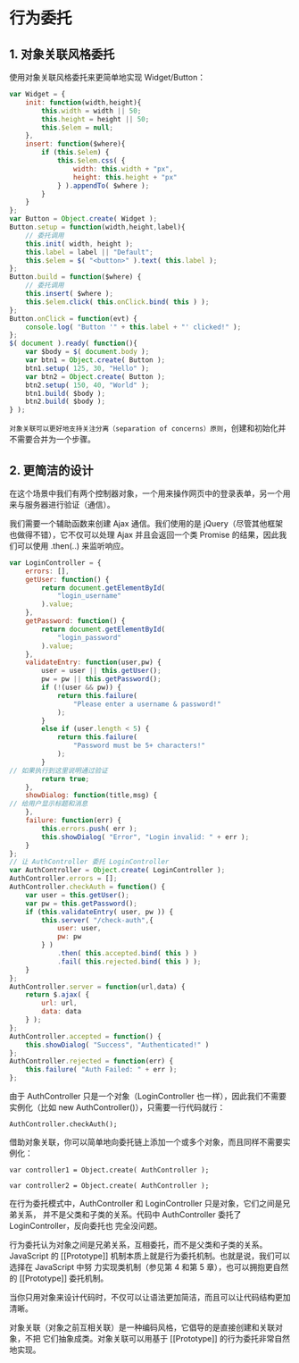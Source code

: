 # 行为委托

## 1. 对象关联风格委托

使用对象关联风格委托来更简单地实现 Widget/Button：
``` js
var Widget = {
    init: function(width,height){
        this.width = width || 50;
        this.height = height || 50;
        this.$elem = null;
    },
    insert: function($where){
        if (this.$elem) {
            this.$elem.css( {
                width: this.width + "px",
                height: this.height + "px"
            } ).appendTo( $where );
        }
    }
};
var Button = Object.create( Widget );
Button.setup = function(width,height,label){
    // 委托调用
    this.init( width, height );
    this.label = label || "Default";
    this.$elem = $( "<button>" ).text( this.label );
};
Button.build = function($where) {
    // 委托调用
    this.insert( $where );
    this.$elem.click( this.onClick.bind( this ) );
};
Button.onClick = function(evt) {
    console.log( "Button '" + this.label + "' clicked!" );
};
$( document ).ready( function(){
    var $body = $( document.body );
    var btn1 = Object.create( Button );
    btn1.setup( 125, 30, "Hello" );
    var btn2 = Object.create( Button );
    btn2.setup( 150, 40, "World" );
    btn1.build( $body );
    btn2.build( $body );
} );
```

`对象关联可以更好地支持关注分离（separation of concerns）原则`，创建和初始化并不需要合并为一个步骤。

## 2. 更简洁的设计

在这个场景中我们有两个控制器对象，一个用来操作网页中的登录表单，另一个用来与服务器进行验证（通信）。

我们需要一个辅助函数来创建 Ajax 通信。我们使用的是 jQuery（尽管其他框架也做得不错），它不仅可以处理 Ajax 并且会返回一个类 Promise 的结果，因此我们可以使用 .then(..) 来监听响应。

``` js
var LoginController = {
    errors: [],
    getUser: function() {
        return document.getElementById(
            "login_username"
        ).value;
    },
    getPassword: function() {
        return document.getElementById(
            "login_password"
        ).value;
    },
    validateEntry: function(user,pw) {
        user = user || this.getUser();
        pw = pw || this.getPassword();
        if (!(user && pw)) {
            return this.failure(
                "Please enter a username & password!"
            );
        }
        else if (user.length < 5) {
            return this.failure(
                "Password must be 5+ characters!"
            );
        }
// 如果执行到这里说明通过验证
        return true;
    },
    showDialog: function(title,msg) {
// 给用户显示标题和消息
    },
    failure: function(err) {
        this.errors.push( err );
        this.showDialog( "Error", "Login invalid: " + err );
    }
};
// 让 AuthController 委托 LoginController
var AuthController = Object.create( LoginController );
AuthController.errors = [];
AuthController.checkAuth = function() {
    var user = this.getUser();
    var pw = this.getPassword();
    if (this.validateEntry( user, pw )) {
        this.server( "/check-auth",{
            user: user,
            pw: pw
        } )
            .then( this.accepted.bind( this ) )
            .fail( this.rejected.bind( this ) );
    }
};
AuthController.server = function(url,data) {
    return $.ajax( {
        url: url,
        data: data
    } );
};
AuthController.accepted = function() {
    this.showDialog( "Success", "Authenticated!" )
};
AuthController.rejected = function(err) {
    this.failure( "Auth Failed: " + err );
};
```

由于 AuthController 只是一个对象（LoginController 也一样），因此我们不需要实例化（比如 new AuthController()），只需要一行代码就行：

`AuthController.checkAuth();`

借助对象关联，你可以简单地向委托链上添加一个或多个对象，而且同样不需要实例化：

`var controller1 = Object.create( AuthController );`

`var controller2 = Object.create( AuthController );`

在行为委托模式中，AuthController 和 LoginController 只是对象，它们之间是兄弟关系，
并不是父类和子类的关系。代码中 AuthController 委托了 LoginController，反向委托也
完全没问题。

行为委托认为对象之间是兄弟关系，互相委托，而不是父类和子类的关系。JavaScript 的
\[\[Prototype\]\] 机制本质上就是行为委托机制。也就是说，我们可以选择在 JavaScript 中努
力实现类机制（参见第 4 和第 5 章），也可以拥抱更自然的 \[\[Prototype\]\] 委托机制。

当你只用对象来设计代码时，不仅可以让语法更加简洁，而且可以让代码结构更加清晰。

对象关联（对象之前互相关联）是一种编码风格，它倡导的是直接创建和关联对象，不把
它们抽象成类。对象关联可以用基于 \[\[Prototype\]\] 的行为委托非常自然地实现。
